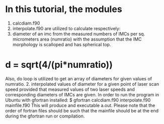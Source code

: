 # In this tutorial, the modules 
1. calcdiam.f90
2. interpolate.f90 
are utilized to calculate respectively:
1. diameter of an imc from the measured numbers of IMCs per sq. micrometers area (numratio) with the assumption that the IMC morphology 
is scalloped and has spherical top. 
# d = sqrt(4/(pi*numratio))
Also, do loop is utilized to get an array of diameters for given values of numratio.
2. interpolated values of diameter for a given point of laser scan speed provided that measured values of two laser speeds 
and corresponding diameters of IMCs are given.
In order to run the program in Ubuntu with gfortran installed:
$ gfortran calcdiam.f90 interpolate.f90 mainfile.f90
This will produce and executable a.out. Please note that the order of fortran files should be such that the mainfile should be at the end during the gfortran run or compilation.

